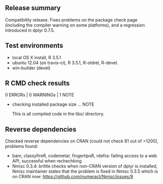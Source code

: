 ## Release summary

Compatibility release. Fixes problems on the package check page (including the compiler warning on some platforms), and a regression introduced in dplyr 0.7.5.

## Test environments

* local OS X install, R 3.5.1
* ubuntu 12.04 (on travis-ci), R 3.5.1, R-oldrel, R-devel.
* win-builder (devel)

## R CMD check results

0 ERRORs | 0 WARNINGs | 1 NOTE

* checking installed package size ... NOTE

  This is all compiled code in the libs/ directory.

## Reverse dependencies

Checked reverse dependencies on CRAN (could not check 81 out of >1200), problems found:

- banr, classyfireR, codemetar, fingertipsR, rdefra: failing access to a web API, successful when rechechking
- Nmisc 0.3.4: brittle checks when non-CRAN version of dplyr is installed, Nmisc maintainer states that the problem is fixed in Nmisc 0.3.5 which is on CRAN now: https://github.com/numeract/Nmisc/issues/9
